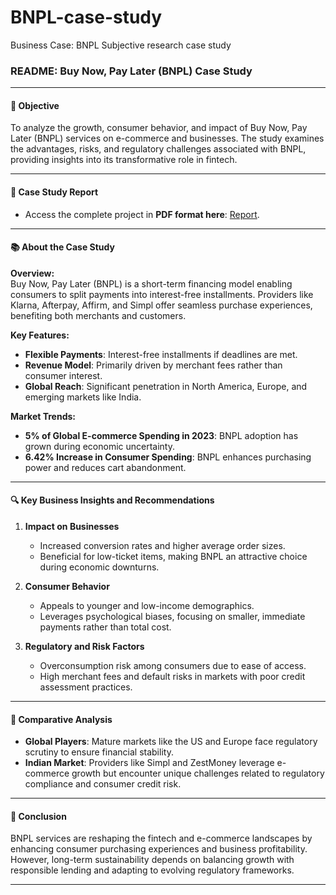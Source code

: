 # BNPL-case-study
Business Case: BNPL Subjective research case study 

### README: Buy Now, Pay Later (BNPL) Case Study

---

#### 🎯 **Objective**  
To analyze the growth, consumer behavior, and impact of Buy Now, Pay Later (BNPL) services on e-commerce and businesses. The study examines the advantages, risks, and regulatory challenges associated with BNPL, providing insights into its transformative role in fintech.

---

#### 📝 **Case Study Report**  
- Access the complete project in **PDF format here**: [Report](https://github.com/manishaoh/BNPL-case-study/blob/main/BNPL_Case_Study.pdf).

---

#### 📚 **About the Case Study**  
**Overview:**  
Buy Now, Pay Later (BNPL) is a short-term financing model enabling consumers to split payments into interest-free installments. Providers like Klarna, Afterpay, Affirm, and Simpl offer seamless purchase experiences, benefiting both merchants and customers.  

**Key Features:**  
- **Flexible Payments**: Interest-free installments if deadlines are met.  
- **Revenue Model**: Primarily driven by merchant fees rather than consumer interest.  
- **Global Reach**: Significant penetration in North America, Europe, and emerging markets like India.  

**Market Trends:**  
- **5% of Global E-commerce Spending in 2023**: BNPL adoption has grown during economic uncertainty.  
- **6.42% Increase in Consumer Spending**: BNPL enhances purchasing power and reduces cart abandonment.  

---

#### 🔍 **Key Business Insights and Recommendations**  

1. **Impact on Businesses**  
   - Increased conversion rates and higher average order sizes.  
   - Beneficial for low-ticket items, making BNPL an attractive choice during economic downturns.  

2. **Consumer Behavior**  
   - Appeals to younger and low-income demographics.  
   - Leverages psychological biases, focusing on smaller, immediate payments rather than total cost.

3. **Regulatory and Risk Factors**  
   - Overconsumption risk among consumers due to ease of access.  
   - High merchant fees and default risks in markets with poor credit assessment practices.  

---

#### 🔑 **Comparative Analysis**  
- **Global Players**: Mature markets like the US and Europe face regulatory scrutiny to ensure financial stability.  
- **Indian Market**: Providers like Simpl and ZestMoney leverage e-commerce growth but encounter unique challenges related to regulatory compliance and consumer credit risk.  

---

#### 📌 **Conclusion**  
BNPL services are reshaping the fintech and e-commerce landscapes by enhancing consumer purchasing experiences and business profitability. However, long-term sustainability depends on balancing growth with responsible lending and adapting to evolving regulatory frameworks.  

---

